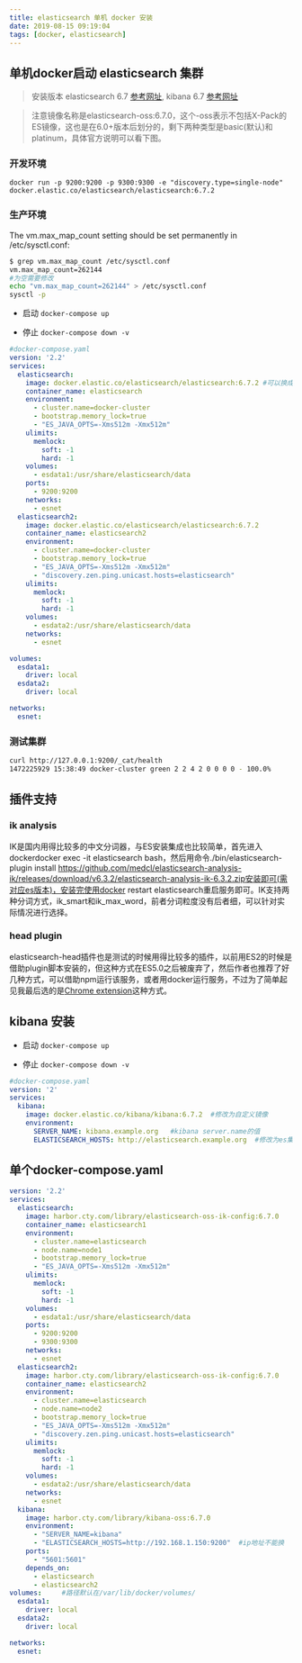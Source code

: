 ```yaml
---
title: elasticsearch 单机 docker 安装
date: 2019-08-15 09:19:04
tags: [docker, elasticsearch]
---
```


## 单机docker启动 elasticsearch 集群

> 安装版本 elasticsearch 6.7 [参考网址](https://www.elastic.co/guide/en/elasticsearch/reference/6.7/docker.html), kibana 6.7 [参考网址](https://www.elastic.co/guide/en/kibana/6.7/docker.html)

> 注意镜像名称是elasticsearch-oss:6.7.0，这个-oss表示不包括X-Pack的ES镜像，这也是在6.0+版本后划分的，剩下两种类型是basic(默认)和platinum，具体官方说明可以看下图。

### 开发环境

`docker run -p 9200:9200 -p 9300:9300 -e "discovery.type=single-node" docker.elastic.co/elasticsearch/elasticsearch:6.7.2`

### 生产环境

The vm.max_map_count setting should be set permanently in /etc/sysctl.conf:

```bash
$ grep vm.max_map_count /etc/sysctl.conf
vm.max_map_count=262144
#为空需要修改
echo "vm.max_map_count=262144" > /etc/sysctl.conf
sysctl -p
```

- 启动
`docker-compose up`

- 停止
`docker-compose down -v`

```yaml
#docker-compose.yaml
version: '2.2'
services:
  elasticsearch:
    image: docker.elastic.co/elasticsearch/elasticsearch:6.7.2 #可以换成私有镜像
    container_name: elasticsearch
    environment:
      - cluster.name=docker-cluster
      - bootstrap.memory_lock=true
      - "ES_JAVA_OPTS=-Xms512m -Xmx512m"
    ulimits:
      memlock:
        soft: -1
        hard: -1
    volumes:
      - esdata1:/usr/share/elasticsearch/data
    ports:
      - 9200:9200
    networks:
      - esnet
  elasticsearch2:
    image: docker.elastic.co/elasticsearch/elasticsearch:6.7.2
    container_name: elasticsearch2
    environment:
      - cluster.name=docker-cluster
      - bootstrap.memory_lock=true
      - "ES_JAVA_OPTS=-Xms512m -Xmx512m"
      - "discovery.zen.ping.unicast.hosts=elasticsearch"
    ulimits:
      memlock:
        soft: -1
        hard: -1
    volumes:
      - esdata2:/usr/share/elasticsearch/data
    networks:
      - esnet

volumes:
  esdata1:
    driver: local
  esdata2:
    driver: local

networks:
  esnet:
```

### 测试集群

```bash
curl http://127.0.0.1:9200/_cat/health
1472225929 15:38:49 docker-cluster green 2 2 4 2 0 0 0 0 - 100.0%
```

## 插件支持

### ik analysis

IK是国内用得比较多的中文分词器，与ES安装集成也比较简单，首先进入dockerdocker exec -it elasticsearch bash，然后用命令./bin/elasticsearch-plugin install https://github.com/medcl/elasticsearch-analysis-ik/releases/download/v6.3.2/elasticsearch-analysis-ik-6.3.2.zip安装即可(需对应es版本)，安装完使用docker restart elasticsearch重启服务即可。IK支持两种分词方式，ik_smart和ik_max_word，前者分词粒度没有后者细，可以针对实际情况进行选择。

### head plugin

elasticsearch-head插件也是测试的时候用得比较多的插件，以前用ES2的时候是借助plugin脚本安装的，但这种方式在ES5.0之后被废弃了，然后作者也推荐了好几种方式，可以借助npm运行该服务，或者用docker运行服务，不过为了简单起见我最后选的是[Chrome extension](https://chrome.google.com/webstore/detail/elasticsearch-head/ffmkiejjmecolpfloofpjologoblkegm/)这种方式。

## kibana 安装

- 启动
`docker-compose up`

- 停止
`docker-compose down -v`

```yaml
#docker-compose.yaml
version: '2'
services:
  kibana:
    image: docker.elastic.co/kibana/kibana:6.7.2  #修改为自定义镜像
    environment:
      SERVER_NAME: kibana.example.org   #kibana server.name的值
      ELASTICSEARCH_HOSTS: http://elasticsearch.example.org  #修改为es集群的地址
```

## 单个docker-compose.yaml

```yaml
version: '2.2'
services:
  elasticsearch:
    image: harbor.cty.com/library/elasticsearch-oss-ik-config:6.7.0
    container_name: elasticsearch1
    environment:
      - cluster.name=elasticsearch
      - node.name=node1
      - bootstrap.memory_lock=true
      - "ES_JAVA_OPTS=-Xms512m -Xmx512m"
    ulimits:
      memlock:
        soft: -1
        hard: -1
    volumes:
      - esdata1:/usr/share/elasticsearch/data
    ports:
      - 9200:9200
      - 9300:9300
    networks:
      - esnet
  elasticsearch2:
    image: harbor.cty.com/library/elasticsearch-oss-ik-config:6.7.0
    container_name: elasticsearch2
    environment:
      - cluster.name=elasticsearch
      - node.name=node2
      - bootstrap.memory_lock=true
      - "ES_JAVA_OPTS=-Xms512m -Xmx512m"
      - "discovery.zen.ping.unicast.hosts=elasticsearch"
    ulimits:
      memlock:
        soft: -1
        hard: -1
    volumes:
      - esdata2:/usr/share/elasticsearch/data
    networks:
      - esnet
  kibana:
    image: harbor.cty.com/library/kibana-oss:6.7.0
    environment:
      - "SERVER_NAME=kibana"
      - "ELASTICSEARCH_HOSTS=http://192.168.1.150:9200"  #ip地址不能换
    ports:
      - "5601:5601"  
    depends_on:
      - elasticsearch
      - elasticsearch2
volumes:     #路径默认在/var/lib/docker/volumes/
  esdata1:
    driver: local
  esdata2:
    driver: local

networks:
  esnet:
```

